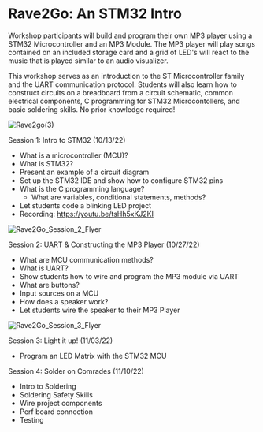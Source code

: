 # Rave2Go: An STM32 Intro
Workshop participants will build and program their own MP3 player using a STM32 Microcontroller and an MP3 Module. The MP3 player will play songs contained on an included storage card and a grid of LED's will react to the music that is played similar to an audio visualizer.

This workshop serves as an introduction to the ST Microcontroller family and the UART communication protocol. Students will also learn how to construct circuits on a breadboard from a circuit schematic, common electrical components, C programming for STM32 Microcontollers, and basic soldering skills. No prior knowledge required!
 
![Rave2go(3)](https://user-images.githubusercontent.com/25860232/196050527-c29515f6-4a42-48fa-b04e-8e4bf05a8d07.png)

Session 1: Intro to STM32 (10/13/22)
  - What is a microcontroller (MCU)?
  - What is STM32?
  - Present an example of a circuit diagram
  - Set up the STM32 IDE and show how to configure STM32 pins
  - What is the C programming language?
      - What are variables, conditional statements, methods?
  - Let students code a blinking LED project
  - Recording: https://youtu.be/tsHh5xKJ2KI

![Rave2Go_Session_2_Flyer](https://user-images.githubusercontent.com/25860232/197016488-c79506b4-5711-48c0-b160-526d31d388c4.png)

Session 2: UART & Constructing the MP3 Player (10/27/22)
- What are MCU communication methods?
- What is UART?
- Show students how to wire and program the MP3 module via UART
- What are buttons?
- Input sources on a MCU
- How does a speaker work?
- Let students wire the speaker to their MP3 Player

![Rave2Go_Session_3_Flyer](https://user-images.githubusercontent.com/25860232/197016543-b2b117b0-c351-4a87-9049-82f96baaabab.png)

Session 3: Light it up! (11/03/22)
- Program an LED Matrix with the STM32 MCU
 
Session 4: Solder on Comrades (11/10/22)
- Intro to Soldering
- Soldering Safety Skills
- Wire project components
- Perf board connection
- Testing
